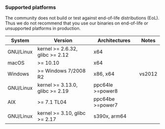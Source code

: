 ### Supported platforms

The community does not build or test against end-of-life distributions (EoL).
Thus we do not recommend that you use our binaries on end-of-life or unsupported
platforms in production.

|  System      | Version                          | Architectures        | Notes            |
|--------------|----------------------------------|----------------------|------------------|
| GNU/Linux    | kernel >= 2.6.32, glibc >= 2.12  | x64                  |                  |
| macOS        | >= 10.10                         | x64                  |                  |
| Windows      | >= Windows 7/2008 R2             | x86, x64             | vs2012           |
| GNU/Linux    | kernel >= 3.13.0, glibc >= 2.19  | ppc64le >=power8     |                  |
| AIX          | >= 7.1 TL04                      | ppc64be >=power7     |                  |
| GNU/Linux    | kernel >= 3.10, glibc >= 2.17    | s390x, arm64         |                  |
